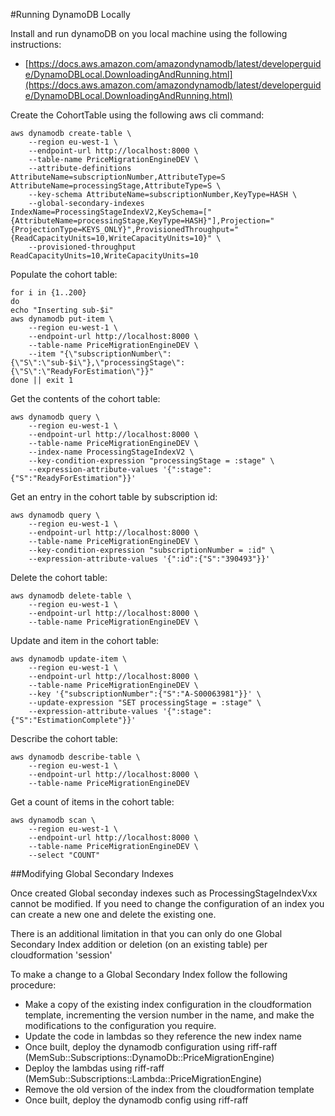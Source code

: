 
#Running DynamoDB Locally

Install and run dynamoDB on you local machine using the following instructions:
- [https://docs.aws.amazon.com/amazondynamodb/latest/developerguide/DynamoDBLocal.DownloadingAndRunning.html](https://docs.aws.amazon.com/amazondynamodb/latest/developerguide/DynamoDBLocal.DownloadingAndRunning.html)


Create the CohortTable using the following aws cli command:
```$bash
aws dynamodb create-table \
    --region eu-west-1 \
    --endpoint-url http://localhost:8000 \
    --table-name PriceMigrationEngineDEV \
    --attribute-definitions AttributeName=subscriptionNumber,AttributeType=S AttributeName=processingStage,AttributeType=S \
    --key-schema AttributeName=subscriptionNumber,KeyType=HASH \
    --global-secondary-indexes IndexName=ProcessingStageIndexV2,KeySchema=["{AttributeName=processingStage,KeyType=HASH}"],Projection="{ProjectionType=KEYS_ONLY}",ProvisionedThroughput="{ReadCapacityUnits=10,WriteCapacityUnits=10}" \
    --provisioned-throughput ReadCapacityUnits=10,WriteCapacityUnits=10 
```

Populate the cohort table:
```$bash
for i in {1..200} 
do 
echo "Inserting sub-$i"
aws dynamodb put-item \
    --region eu-west-1 \
    --endpoint-url http://localhost:8000 \
    --table-name PriceMigrationEngineDEV \
    --item "{\"subscriptionNumber\":{\"S\":\"sub-$i\"},\"processingStage\":{\"S\":\"ReadyForEstimation\"}}"
done || exit 1
```

Get the contents of the cohort table:
```$bash
aws dynamodb query \
    --region eu-west-1 \
    --endpoint-url http://localhost:8000 \
    --table-name PriceMigrationEngineDEV \
    --index-name ProcessingStageIndexV2 \
    --key-condition-expression "processingStage = :stage" \
    --expression-attribute-values '{":stage":{"S":"ReadyForEstimation"}}'
```

Get an entry in the cohort table by subscription id:
```$bash
aws dynamodb query \
    --region eu-west-1 \
    --endpoint-url http://localhost:8000 \
    --table-name PriceMigrationEngineDEV \
    --key-condition-expression "subscriptionNumber = :id" \
    --expression-attribute-values '{":id":{"S":"390493"}}'
```


Delete the cohort table:
```$bash
aws dynamodb delete-table \
    --region eu-west-1 \
    --endpoint-url http://localhost:8000 \
    --table-name PriceMigrationEngineDEV \
```

Update and item in the cohort table:
```$bash
aws dynamodb update-item \
    --region eu-west-1 \
    --endpoint-url http://localhost:8000 \
    --table-name PriceMigrationEngineDEV \
    --key '{"subscriptionNumber":{"S":"A-S00063981"}}' \
    --update-expression "SET processingStage = :stage" \
    --expression-attribute-values '{":stage":{"S":"EstimationComplete"}}'
```

Describe the cohort table:
```
aws dynamodb describe-table \
    --region eu-west-1 \
    --endpoint-url http://localhost:8000 \
    --table-name PriceMigrationEngineDEV 
```

Get a count of items in the cohort table:
```
aws dynamodb scan \
    --region eu-west-1 \
    --endpoint-url http://localhost:8000 \
    --table-name PriceMigrationEngineDEV \
    --select "COUNT"
```

##Modifying Global Secondary Indexes

Once created Global seconday indexes such as ProcessingStageIndexVxx cannot be modified. If you need to change the 
configuration of an index you can create a new one and delete the existing one. 

There is an additional limitation in that you can only do one Global Secondary Index addition or deletion 
(on an existing table) per cloudformation 'session'

To make a change to a Global Secondary Index follow the following procedure:
- Make a copy of the existing index configuration in the cloudformation template, incrementing the version number
in the name, and make the modifications to the configuration you require.
- Update the code in lambdas so they reference the new index name
- Once built, deploy the dynamodb configuration using riff-raff (MemSub::Subscriptions::DynamoDb::PriceMigrationEngine)
- Deploy the lambdas using riff-raff (MemSub::Subscriptions::Lambda::PriceMigrationEngine)
- Remove the old version of the index from the cloudformation template
- Once built, deploy the dynamodb config using riff-raff

    
